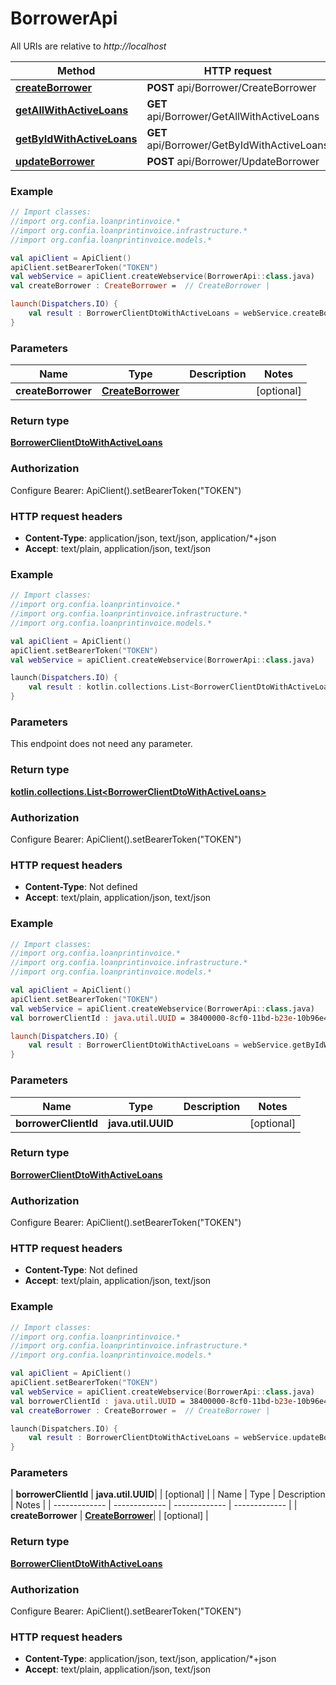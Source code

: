 # BorrowerApi

All URIs are relative to *http://localhost*

| Method | HTTP request | Description |
| ------------- | ------------- | ------------- |
| [**createBorrower**](BorrowerApi.md#createBorrower) | **POST** api/Borrower/CreateBorrower |  |
| [**getAllWithActiveLoans**](BorrowerApi.md#getAllWithActiveLoans) | **GET** api/Borrower/GetAllWithActiveLoans |  |
| [**getByIdWithActiveLoans**](BorrowerApi.md#getByIdWithActiveLoans) | **GET** api/Borrower/GetByIdWithActiveLoans |  |
| [**updateBorrower**](BorrowerApi.md#updateBorrower) | **POST** api/Borrower/UpdateBorrower |  |





### Example
```kotlin
// Import classes:
//import org.confia.loanprintinvoice.*
//import org.confia.loanprintinvoice.infrastructure.*
//import org.confia.loanprintinvoice.models.*

val apiClient = ApiClient()
apiClient.setBearerToken("TOKEN")
val webService = apiClient.createWebservice(BorrowerApi::class.java)
val createBorrower : CreateBorrower =  // CreateBorrower | 

launch(Dispatchers.IO) {
    val result : BorrowerClientDtoWithActiveLoans = webService.createBorrower(createBorrower)
}
```

### Parameters
| Name | Type | Description  | Notes |
| ------------- | ------------- | ------------- | ------------- |
| **createBorrower** | [**CreateBorrower**](CreateBorrower.md)|  | [optional] |

### Return type

[**BorrowerClientDtoWithActiveLoans**](BorrowerClientDtoWithActiveLoans.md)

### Authorization


Configure Bearer:
    ApiClient().setBearerToken("TOKEN")

### HTTP request headers

 - **Content-Type**: application/json, text/json, application/*+json
 - **Accept**: text/plain, application/json, text/json




### Example
```kotlin
// Import classes:
//import org.confia.loanprintinvoice.*
//import org.confia.loanprintinvoice.infrastructure.*
//import org.confia.loanprintinvoice.models.*

val apiClient = ApiClient()
apiClient.setBearerToken("TOKEN")
val webService = apiClient.createWebservice(BorrowerApi::class.java)

launch(Dispatchers.IO) {
    val result : kotlin.collections.List<BorrowerClientDtoWithActiveLoans> = webService.getAllWithActiveLoans()
}
```

### Parameters
This endpoint does not need any parameter.

### Return type

[**kotlin.collections.List&lt;BorrowerClientDtoWithActiveLoans&gt;**](BorrowerClientDtoWithActiveLoans.md)

### Authorization


Configure Bearer:
    ApiClient().setBearerToken("TOKEN")

### HTTP request headers

 - **Content-Type**: Not defined
 - **Accept**: text/plain, application/json, text/json




### Example
```kotlin
// Import classes:
//import org.confia.loanprintinvoice.*
//import org.confia.loanprintinvoice.infrastructure.*
//import org.confia.loanprintinvoice.models.*

val apiClient = ApiClient()
apiClient.setBearerToken("TOKEN")
val webService = apiClient.createWebservice(BorrowerApi::class.java)
val borrowerClientId : java.util.UUID = 38400000-8cf0-11bd-b23e-10b96e4ef00d // java.util.UUID | 

launch(Dispatchers.IO) {
    val result : BorrowerClientDtoWithActiveLoans = webService.getByIdWithActiveLoans(borrowerClientId)
}
```

### Parameters
| Name | Type | Description  | Notes |
| ------------- | ------------- | ------------- | ------------- |
| **borrowerClientId** | **java.util.UUID**|  | [optional] |

### Return type

[**BorrowerClientDtoWithActiveLoans**](BorrowerClientDtoWithActiveLoans.md)

### Authorization


Configure Bearer:
    ApiClient().setBearerToken("TOKEN")

### HTTP request headers

 - **Content-Type**: Not defined
 - **Accept**: text/plain, application/json, text/json




### Example
```kotlin
// Import classes:
//import org.confia.loanprintinvoice.*
//import org.confia.loanprintinvoice.infrastructure.*
//import org.confia.loanprintinvoice.models.*

val apiClient = ApiClient()
apiClient.setBearerToken("TOKEN")
val webService = apiClient.createWebservice(BorrowerApi::class.java)
val borrowerClientId : java.util.UUID = 38400000-8cf0-11bd-b23e-10b96e4ef00d // java.util.UUID | 
val createBorrower : CreateBorrower =  // CreateBorrower | 

launch(Dispatchers.IO) {
    val result : BorrowerClientDtoWithActiveLoans = webService.updateBorrower(borrowerClientId, createBorrower)
}
```

### Parameters
| **borrowerClientId** | **java.util.UUID**|  | [optional] |
| Name | Type | Description  | Notes |
| ------------- | ------------- | ------------- | ------------- |
| **createBorrower** | [**CreateBorrower**](CreateBorrower.md)|  | [optional] |

### Return type

[**BorrowerClientDtoWithActiveLoans**](BorrowerClientDtoWithActiveLoans.md)

### Authorization


Configure Bearer:
    ApiClient().setBearerToken("TOKEN")

### HTTP request headers

 - **Content-Type**: application/json, text/json, application/*+json
 - **Accept**: text/plain, application/json, text/json

